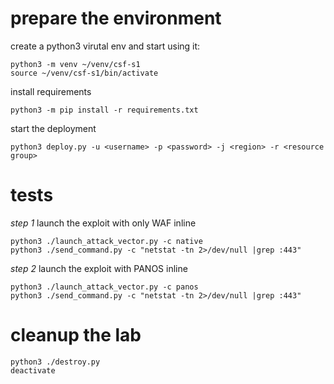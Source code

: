 prepare the environment
=========
create a python3 virutal env and start using it:
```
python3 -m venv ~/venv/csf-s1
source ~/venv/csf-s1/bin/activate
```

install requirements
```
python3 -m pip install -r requirements.txt
```

start the deployment
```
python3 deploy.py -u <username> -p <password> -j <region> -r <resource group>
```


tests
=========
*step 1* launch the exploit with only WAF inline

```
python3 ./launch_attack_vector.py -c native
python3 ./send_command.py -c "netstat -tn 2>/dev/null |grep :443"
```

*step 2* launch the exploit with PANOS inline
```
python3 ./launch_attack_vector.py -c panos
python3 ./send_command.py -c "netstat -tn 2>/dev/null |grep :443"
```


cleanup the lab
=========
```
python3 ./destroy.py 
deactivate
```
